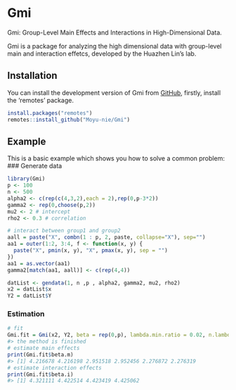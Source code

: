
<!-- README.md is generated from README.Rmd. Please edit that file -->

# Gmi

<!-- badges: start -->

<!-- badges: end -->

Gmi: Group-Level Main Effects and Interactions in High-Dimensional Data.

Gmi is a package for analyzing the high dimensional data with
group-level main and interaction effetcs, developed by the Huazhen Lin’s
lab.

## Installation

You can install the development version of Gmi from
[GitHub](https://github.com/), firstly, install the ‘remotes’ package.

``` r
install.packages("remotes")
remotes::install_github("Moyu-nie/Gmi")
```

## Example

This is a basic example which shows you how to solve a common problem:
\### Generate data

``` r
library(Gmi)
p <- 100
n <- 500
alpha2 <- c(rep(c(4,3,2),each = 2),rep(0,p-3*2))
gamma2 <- rep(0,choose(p,2))
mu2 <- 2 # intercept
rho2 <- 0.3 # correlation 

# interact between group1 and group2
aall = paste("X", combn(1 : p, 2, paste, collapse="X"), sep="")
aa1 = outer(1:2, 3:4, f <- function(x, y) {
  paste("X", pmin(x, y), "X", pmax(x, y), sep = "")
})
aa1 = as.vector(aa1)
gamma2[match(aa1, aall)] <- c(rep(4,4))

datList <- gendata(1, n ,p , alpha2, gamma2, mu2, rho2)
x2 = datList$x
Y2 = datList$Y
```

### Estimation

``` r
# fit
Gmi.fit = Gmi(x2, Y2, beta = rep(0,p), lambda.min.ratio = 0.02, n.lambda = 100, penalty = "SCAD", eta = 0.6, tune = "EBIC")
#> the method is finished
# estimate main effects
print(Gmi.fit$beta.m)
#> [1] 4.216678 4.216198 2.951518 2.952456 2.276872 2.276319
# estimate interaction effects
print(Gmi.fit$beta.i)
#> [1] 4.321111 4.422514 4.423419 4.425062
```
